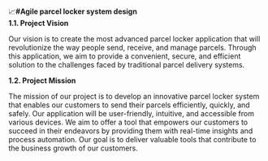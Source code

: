  📈<b>#Agile parcel locker system design</b>
<br>
 <b>1.1. Project Vision</b>

Our vision is to create the most advanced parcel locker application that will revolutionize the way people send, receive, and manage parcels. Through this application, we aim to provide a convenient, secure, and efficient solution to the challenges faced by traditional parcel delivery systems.

<b>1.2. Project Mission</b>

The mission of our project is to develop an innovative parcel locker system that enables our customers to send their parcels efficiently, quickly, and safely. Our application will be user-friendly, intuitive, and accessible from various devices. We aim to offer a tool that empowers our customers to succeed in their endeavors by providing them with real-time insights and process automation. Our goal is to deliver valuable tools that contribute to the business growth of our customers.
 
